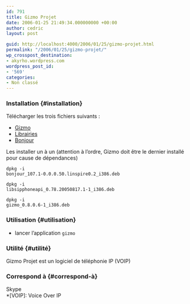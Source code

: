 ```yaml
---
id: 791
title: Gizmo Projet
date: 2006-01-25 21:49:34.000000000 +00:00
author: cedric
layout: post

guid: http://localhost:4000/2006/01/25/gizmo-projet.html
permalink: "/2006/01/25/gizmo-projet/"
wp_crosspost_destination:
- akyrho.wordpress.com
wordpress_post_id:
- '569'
categories:
- Non classé
---
```

### Installation {#installation}

Télécharger les trois fichiers suivants :

  * [Gizmo](http://www.gizmoproject.com/download/gizmo_0.8.0.6-1_i386.deb)
  * [Librairies](http://www.gizmoproject.com/download/libsipphoneapi_0.78.20050817.1-1_i386.deb)
  * [Bonjour](http://www.gizmoproject.com/download/bonjour_107.1-0.0.0.50.linspire0.2_i386.deb)

Les installer un à un (attention à l’ordre, Gizmo doit être le dernier installé pour cause de dépendances)

<code class="highlighter-rouge">dpkg -i bonjour_107.1-0.0.0.50.linspire0.2_i386.deb</code>

<code class="highlighter-rouge">dpkg -i libsipphoneapi_0.78.20050817.1-1_i386.deb</code>

<code class="highlighter-rouge">dpkg -i gizmo_0.8.0.6-1_i386.deb</code>

### Utilisation {#utilisation}

  * lancer l’application <code class="highlighter-rouge">gizmo</code>

### Utilité {#utilité}

Gizmo Projet est un logiciel de téléphonie IP (VOIP)

### Correspond à {#correspond-à}

Skype  
*[VOIP]: Voice Over IP